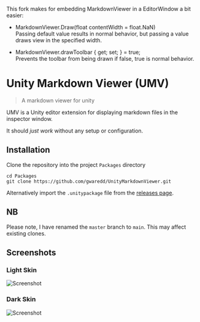 This fork makes for embedding MarkdownViewer in a EditorWindow a bit easier:
* MarkdownViewer.Draw(float contentWidth = float.NaN)\
Passing default value results in normal behavior, but passing a value draws view in the specified width.

* MarkdownViewer.drawToolbar { get; set; } = true;\
Prevents the toolbar from being drawn if false, true is normal behavior.

# Unity Markdown Viewer (UMV)
> A markdown viewer for unity

UMV is a Unity editor extension for displaying markdown files in the inspector window.

It should _just work_ without any setup or configuration.

## Installation

Clone the repository into the project `Packages` directory

```
cd Packages
git clone https://github.com/gwaredd/UnityMarkdownViewer.git
```

Alternatively import the `.unitypackage` file from the [releases page](https://github.com/gwaredd/UnityMarkdownViewer/releases).

## NB

Please note, I have renamed the `master` branch to `main`. This may affect existing clones.


## Screenshots

### Light Skin

![Screenshot](https://raw.githubusercontent.com/gwaredd/UnityMarkdownViewer/main/Documentation/images/Screenshot_render_v2.png)

### Dark Skin

![Screenshot](https://raw.githubusercontent.com/gwaredd/UnityMarkdownViewer/main/Documentation/images/Screenshot_render_dark.png)

